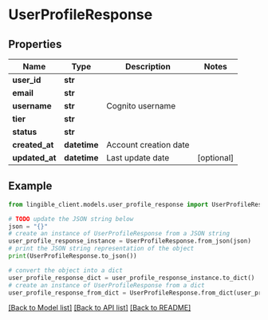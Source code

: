 # UserProfileResponse


## Properties

Name | Type | Description | Notes
------------ | ------------- | ------------- | -------------
**user_id** | **str** |  |
**email** | **str** |  |
**username** | **str** | Cognito username |
**tier** | **str** |  |
**status** | **str** |  |
**created_at** | **datetime** | Account creation date |
**updated_at** | **datetime** | Last update date | [optional]

## Example

```python
from lingible_client.models.user_profile_response import UserProfileResponse

# TODO update the JSON string below
json = "{}"
# create an instance of UserProfileResponse from a JSON string
user_profile_response_instance = UserProfileResponse.from_json(json)
# print the JSON string representation of the object
print(UserProfileResponse.to_json())

# convert the object into a dict
user_profile_response_dict = user_profile_response_instance.to_dict()
# create an instance of UserProfileResponse from a dict
user_profile_response_from_dict = UserProfileResponse.from_dict(user_profile_response_dict)
```
[[Back to Model list]](../README.md#documentation-for-models) [[Back to API list]](../README.md#documentation-for-api-endpoints) [[Back to README]](../README.md)
